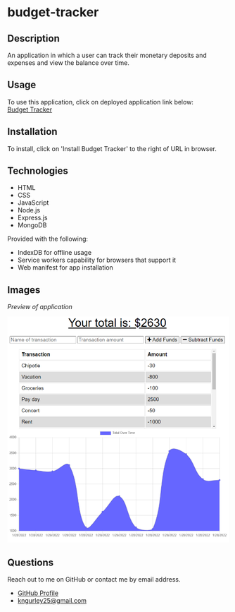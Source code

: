 # budget-tracker

## Description
An application in which a user can track their monetary deposits and expenses and view the balance over time. 

## Usage
To use this application, click on deployed application link below:  
[Budget Tracker](https://sleepy-fjord-22801.herokuapp.com/)

## Installation
To install, click on 'Install Budget Tracker' to the right of URL in browser.

## Technologies
- HTML
- CSS
- JavaScript
- Node.js
- Express.js
- MongoDB

Provided with the following:
- IndexDB for offline usage
- Service workers capability for browsers that support it
- Web manifest for app installation

## Images
*Preview of application*

![Application User Interface](./public/images/preview.PNG)

## Questions
Reach out to me on GitHub or contact me by email address.  
- [GitHub Profile](https://github.com/kngurley25)  
- kngurley25@gmail.com